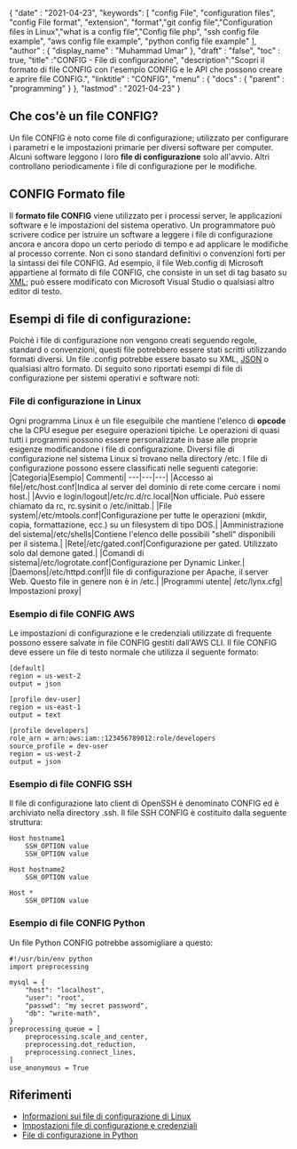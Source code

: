 {
  "date" : "2021-04-23",
  "keywords": [ "config File", "configuration files", "config File format", "extension", "format","git config file","Configuration files in Linux","what is a config file","Config file php", "ssh config file example", "aws config file example", "python config file example" ],
  "author" : {
    "display_name" : "Muhammad Umar"
},
  "draft" : "false",
  "toc" : true,
  "title" :"CONFIG - File di configurazione",
  "description":"Scopri il formato di file CONFIG con l'esempio CONFIG e le API che possono creare e aprire file CONFIG.",
  "linktitle" : "CONFIG",
  "menu" : {
    "docs" : {
      "parent" : "programming"
}
},
  "lastmod" : "2021-04-23"
}

## Che cos'è un file CONFIG?
Un file CONFIG è noto come file di configurazione; utilizzato per configurare i parametri e le impostazioni primarie per diversi software per computer. Alcuni software leggono i loro **file di configurazione** solo all'avvio. Altri controllano periodicamente i file di configurazione per le modifiche.

## CONFIG Formato file
Il **formato file CONFIG** viene utilizzato per i processi server, le applicazioni software e le impostazioni del sistema operativo. Un programmatore può scrivere codice per istruire un software a leggere i file di configurazione ancora e ancora dopo un certo periodo di tempo e ad applicare le modifiche al processo corrente. Non ci sono standard definitivi o convenzioni forti per la sintassi dei file CONFIG. Ad esempio, il file Web.config di Microsoft appartiene al formato di file CONFIG, che consiste in un set di tag basato su [XML](/web/xml/); può essere modificato con Microsoft Visual Studio o qualsiasi altro editor di testo.

## Esempi di file di configurazione:
Poiché i file di configurazione non vengono creati seguendo regole, standard o convenzioni, questi file potrebbero essere stati scritti utilizzando formati diversi. Un file .config potrebbe essere basato su XML, [JSON](/web/json/) o qualsiasi altro formato. Di seguito sono riportati esempi di file di configurazione per sistemi operativi e software noti:

### File di configurazione in Linux
Ogni programma Linux è un file eseguibile che mantiene l'elenco di **opcode** che la CPU esegue per eseguire operazioni tipiche. Le operazioni di quasi tutti i programmi possono essere personalizzate in base alle proprie esigenze modificandone i file di configurazione. Diversi file di configurazione nel sistema Linux si trovano nella directory /etc. I file di configurazione possono essere classificati nelle seguenti categorie:
|Categoria|Esempio| Commenti|
---|---|---|
|Accesso ai file|/etc/host.conf|Indica al server del dominio di rete come cercare i nomi host.|
|Avvio e login/logout|/etc/rc.d/rc.local|Non ufficiale. Può essere chiamato da rc, rc.sysinit o /etc/inittab.|
|File system|/etc/mtools.conf|Configurazione per tutte le operazioni (mkdir, copia, formattazione, ecc.) su un filesystem di tipo DOS.|
|Amministrazione del sistema|/etc/shells|Contiene l'elenco delle possibili "shell" disponibili per il sistema.|
|Rete|/etc/gated.conf|Configurazione per gated. Utilizzato solo dal demone gated.|
|Comandi di sistema|/etc/logrotate.conf|Configurazione per Dynamic Linker.|
|Daemons|/etc/httpd.conf|Il file di configurazione per Apache, il server Web. Questo file in genere non è in /etc.|
|Programmi utente| /etc/lynx.cfg| Impostazioni proxy|
### Esempio di file CONFIG AWS
Le impostazioni di configurazione e le credenziali utilizzate di frequente possono essere salvate in file CONFIG gestiti dall'AWS CLI. Il file CONFIG deve essere un file di testo normale che utilizza il seguente formato:
```
[default]
region = us-west-2
output = json

[profile dev-user]
region = us-east-1
output = text

[profile developers]
role_arn = arn:aws:iam::123456789012:role/developers
source_profile = dev-user
region = us-west-2
output = json
```
### Esempio di file CONFIG SSH
Il file di configurazione lato client di OpenSSH è denominato CONFIG ed è archiviato nella directory .ssh. Il file SSH CONFIG è costituito dalla seguente struttura:
```
Host hostname1
    SSH_OPTION value
    SSH_OPTION value

Host hostname2
    SSH_OPTION value

Host *
    SSH_OPTION value
```
### Esempio di file CONFIG Python
Un file Python CONFIG potrebbe assomigliare a questo:

```
#!/usr/bin/env python
import preprocessing

mysql = {
    "host": "localhost",
    "user": "root",
    "passwd": "my secret password",
    "db": "write-math",
}
preprocessing_queue = [
    preprocessing.scale_and_center,
    preprocessing.dot_reduction,
    preprocessing.connect_lines,
]
use_anonymous = True
```



## Riferimenti

* [Informazioni sui file di configurazione di Linux](https://developer.ibm.com/technologies/linux/articles/l-config/)
* [Impostazioni file di configurazione e credenziali](https://docs.aws.amazon.com/cli/latest/userguide/cli-configure-files.html)
* [File di configurazione in Python](https://martin-thoma.com/configuration-files-in-python/)

